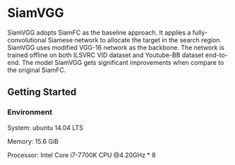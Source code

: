 # SiamVGG

SiamVGG adopts SiamFC as the baseline approach. It applies a fully-convolutional Siamese network to allocate the target in the search region. SiamVGG uses modified VGG-16 network as the backbone. The network is trained offline on both ILSVRC VID dataset and Youtube-BB dataset end-to-end. The model SiamVGG gets significant improvements when compare to the original SiamFC.

## Getting Started

### Environment

System: ubuntu 14.04 LTS

Memory: 15.6 GiB

Processor: Intel Core i7-7700K CPU @4.20GHz * 8

